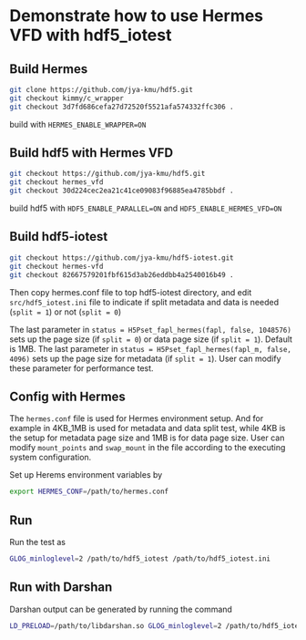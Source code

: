 # Demonstrate how to use Hermes VFD with hdf5_iotest

## Build Hermes
```bash
git clone https://github.com/jya-kmu/hdf5.git
git checkout kimmy/c_wrapper
git checkout 3d7fd686cefa27d72520f5521afa574332ffc306 .
```
build with `HERMES_ENABLE_WRAPPER=ON`

## Build hdf5 with Hermes VFD
```bash
git checkout https://github.com/jya-kmu/hdf5.git
git checkout hermes_vfd
git checkout 30d224cec2ea21c41ce09083f96885ea4785bbdf .
```
build hdf5 with `HDF5_ENABLE_PARALLEL=ON` and `HDF5_ENABLE_HERMES_VFD=ON`

## Build hdf5-iotest
```bash
git checkout https://github.com/jya-kmu/hdf5-iotest.git
git checkout hermes-vfd
git checkout 82667579201fbf615d3ab26eddbb4a2540016b49 .
```
Then copy hermes.conf file to top hdf5-iotest directory, and edit `src/hdf5_iotest.ini`
file to indicate if split metadata and data is needed (`split = 1`) or not (`split = 0`)

The last parameter in `status = H5Pset_fapl_hermes(fapl, false, 1048576)`
sets up the page size (if `split = 0`) or data page size (if `split = 1`). Default is 1MB.
The last parameter in `status = H5Pset_fapl_hermes(fapl_m, false, 4096)`
sets up the page size for metadata (if `split = 1`). User can modify these parameter
for performance test.

## Config with Hermes
The `hermes.conf` file is used for Hermes environment setup. And for example in 4KB_1MB is 
used for metadata and data split test, while 4KB is the setup for metadata page size and
1MB is for data page size. User can modify `mount_points` and 
`swap_mount` in the file according to the executing system configuration.

Set up Herems environment variables by
```bash
export HERMES_CONF=/path/to/hermes.conf
```

## Run
Run the test as
```bash
GLOG_minloglevel=2 /path/to/hdf5_iotest /path/to/hdf5_iotest.ini
```

## Run with Darshan
Darshan output can be generated by running the command
```bash
LD_PRELOAD=/path/to/libdarshan.so GLOG_minloglevel=2 /path/to/hdf5_iotest /path/to/hdf5_iotest.ini
```

